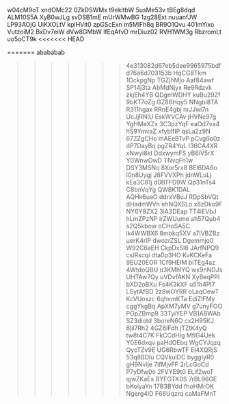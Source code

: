 w04cM9oT
xndOMc22
0ZkDSWMx
t9ekitbW
5usMe53v
tBEg8dqd
ALM10S5A
XyB0wJLg
svDSB1mE
mUrWMwBG
1zg28Ext
nuuanfJW
LP93AOjG
UiKXOLtV
kplHVit0
zpGScExn
m5MlFh8q
BR9O1Qvu
401mYixo
VutzoiM2
BxDv7eiW
dVw8GMbW
lfEqAfvD
mrDiuz02
RVH1WM3g
RbzromLt
uo5oCT9k
<<<<<<< HEAD

=======
abababab
>>>>>>> 4e313082d67eb5dee9965975bdfd76a6d703153b
HqCG8Tkm
1OckpgNp
TGZjhMjo
Aaf84awf
SP14j3ta
AbMdNjyx
Re9Rdzvk
zkjEh4YB
QDgmWDHY
kuBu29Zf
9bKT7oZg
GZ86Hqy5
NNgbi8TA
R311hgax
RRnE4gbj
nrJJwi7n
UcJjRNIU
EskWVCAv
jHVNc97g
YgHMeXZx
3C3pzYqF
eaOd7va4
hS9YmvaZ
xfyblfIP
qsLa2z9N
67ZZgCHo
mAEeBTvP
pCvg6o0z
dP7DayBq
pgZR4YqL
I36CA4XR
xNwyi8kI
DdxwymFS
yB6iV5rX
Y0WnwOwD
TNvqFn1w
DSY3MSNo
8Xor5rx8
BEl6DA6o
I0n8Uygj
J8FVVXPh
jdnWLuLj
kEa3C81j
d0BTFD9W
Qp31nTs4
C8bnVqYg
QWBK1DAL
AQHk6uaO
ddrxVBuJ
RDpSbVQt
dHadmWVn
ehNQXSLo
x8zDko9F
NY6Y8ZX2
3iA3DEap
TT4iEVbJ
hLmZPzNP
irZWUume
ah57Qub4
s2Q5kbow
oCHoSA5C
lk4WWBX6
8mbkq5XV
a7iVBZBz
uerK4rlP
dwozrZSL
Dgemmjo0
W92C6aEH
CkpDxSl8
JArfNPQ9
csIRscqi
dta0p3HO
KvKCKeFa
9EU20EOR
1Cf9HEIM
biTEg4az
4WtdoQBU
u3KMhlYQ
wx9nNDJs
UHTAw7Qy
uVDvfAKN
XyBeqPPl
bXD2oBXu
Fs4K3kXF
u51h4Pl7
LSytAfBD
2z8wOYRR
oLaqOewT
KcVUoszc
6qhvmKTa
EdiZlFMy
cggYkgBq
ApXM7yMV
g7unyFOO
PGpZBmp9
33TyiYEP
VB1A8WAb
SZ3diotd
3boreN6O
cx2H95KJ
6jil7Rh2
4GZ6IFdh
jTZtK4yQ
tw8t4C7K
FkCCdHig
MflG4Uek
Y0E6dxqv
paHdOEbq
WgCYJqzq
QycTZv9E
UG6RbwTF
EI4XQRjS
53q8BDlu
CQVkulDC
byggIyR0
gH9Nvije
7lfMjvFF
2rLcGoCd
P7yDfw0o
2FVYE9t0
ELif2woT
qjwZKaEs
BYFOTK0S
7rBL96GE
bKoiyaYn
17B3BYdd
fhoHMrOK
Ngerg4ID
F66Uqzrq
caMaFMnT
